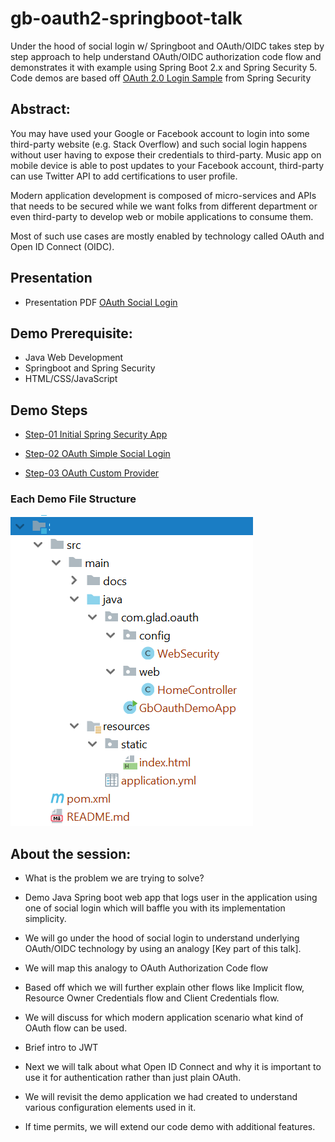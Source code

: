 # gb-oauth2-springboot-talk
Under the hood of social login w/ Springboot and OAuth/OIDC takes
step by step approach to help understand OAuth/OIDC
authorization code flow and demonstrates it with example
using Spring Boot 2.x and Spring Security 5. Code demos are based off
[OAuth 2.0 Login Sample](https://github.com/spring-projects/spring-security/blob/5.0.7.RELEASE/samples/boot/oauth2login/README.adoc)
from Spring Security


## Abstract:
You may have used your Google or Facebook account to login
into some third-party website (e.g. Stack Overflow) and such
social login happens without user having to expose their
credentials to third-party. Music app on mobile device is able
to post updates to your Facebook account, third-party can use
Twitter API to add certifications to user profile.

Modern application development is composed of micro-services
and APIs that needs to be secured while we want folks from
different department or even third-party to develop web
or mobile applications to consume them.

Most of such use cases are mostly enabled by
technology called OAuth and Open ID Connect (OIDC).

## Presentation

* Presentation PDF [OAuth Social Login](src/main/site/OAuthSocialLogin.pdf)


## Demo Prerequisite:
* Java Web Development
* Springboot and Spring Security
* HTML/CSS/JavaScript

## Demo Steps

* [Step-01 Initial Spring Security App](Step-01-InitialSpringSecurityApp)

* [Step-02 OAuth Simple Social Login](Step-02-OAuthSimpleSocialLogin)

* [Step-03 OAuth Custom Provider](Step-03-OAuthCustomProvider)


### Each Demo File Structure
![File List](src/main/site/images/file-list.png)


## About the session:
* What is the problem we are trying to solve?

* Demo Java Spring boot web app that logs user in the
application using one of social login which will baffle
you with its implementation simplicity.

* We will go under the hood of social login to understand
underlying OAuth/OIDC technology by using an
analogy [Key part of this talk].

* We will map this analogy to OAuth Authorization Code flow

* Based off which we will further explain other flows like
Implicit flow, Resource Owner Credentials flow and
Client Credentials flow.

* We will discuss for which modern application scenario
what kind of OAuth flow can be used.

* Brief intro to JWT

* Next we will talk about what Open ID Connect and why
it is important to use it for authentication rather than
just plain OAuth.

* We will revisit the demo application we had created to
understand various configuration elements used in it.

* If time permits, we will extend our code demo with
additional features.
